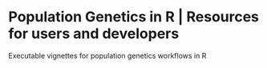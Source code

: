# Population Genetics in R | Resources for users and developers

Executable vignettes for population genetics workflows in R
